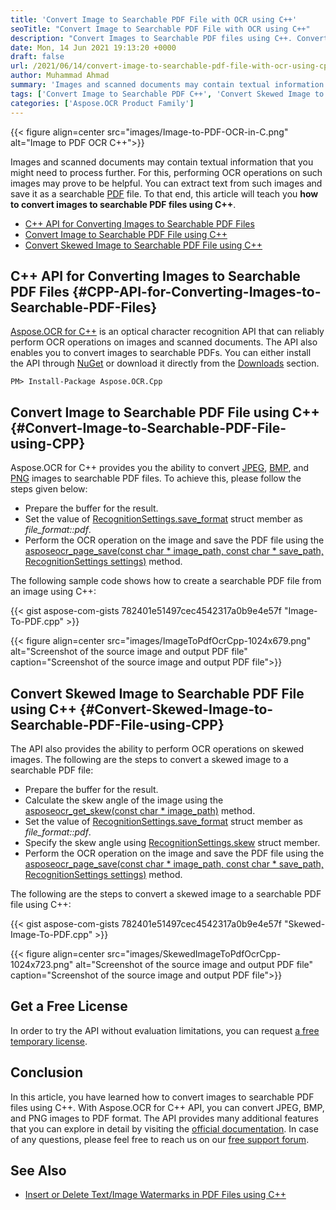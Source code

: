 ```yaml
---
title: 'Convert Image to Searchable PDF File with OCR using C++'
seoTitle: "Convert Image to Searchable PDF File with OCR using C++"
description: "Convert Images to Searchable PDF files using C++. Convert JPEG, BMP, and PNG images to PDF format within your C++ applications."
date: Mon, 14 Jun 2021 19:13:20 +0000
draft: false
url: /2021/06/14/convert-image-to-searchable-pdf-file-with-ocr-using-cpp/
author: Muhammad Ahmad
summary: 'Images and scanned documents may contain textual information that you might need to process further. For this, performing OCR operations on such images may prove to be helpful. You can extract text from such images and save it as a searchable [PDF][1] file. To that end, this article will teach you **how to convert images to searchable PDF files using C++**.'
tags: ['Convert Image to Searchable PDF C++', 'Convert Skewed Image to Searchable PDF C++']
categories: ['Aspose.OCR Product Family']
---
```




{{< figure align=center src="images/Image-to-PDF-OCR-in-C.png" alt="Image to PDF OCR C++">}}


Images and scanned documents may contain textual information that you might need to process further. For this, performing OCR operations on such images may prove to be helpful. You can extract text from such images and save it as a searchable [PDF][2] file. To that end, this article will teach you **how to convert images to searchable PDF files using C++**.

*   [C++ API for Converting Images to Searchable PDF Files][3]
*   [Convert Image to Searchable PDF File using C++][4]
*   [Convert Skewed Image to Searchable PDF File using C++][5]

## C++ API for Converting Images to Searchable PDF Files {#CPP-API-for-Converting-Images-to-Searchable-PDF-Files}

[Aspose.OCR for C++][6] is an optical character recognition API that can reliably perform OCR operations on images and scanned documents. The API also enables you to convert images to searchable PDFs. You can either install the API through [NuGet][7] or download it directly from the [Downloads][8] section.

```
PM> Install-Package Aspose.OCR.Cpp
```

## Convert Image to Searchable PDF File using C++ {#Convert-Image-to-Searchable-PDF-File-using-CPP}

Aspose.OCR for C++ provides you the ability to convert [JPEG][9], [BMP][10], and [PNG][11] images to searchable PDF files. To achieve this, please follow the steps given below:

*   Prepare the buffer for the result.
*   Set the value of [RecognitionSettings.save\_format][12] struct member as _file\_format::pdf_.
*   Perform the OCR operation on the image and save the PDF file using the [asposeocr\_page\_save(const char \* image\_path, const char \* save\_path, RecognitionSettings settings)][13] method.

The following sample code shows how to create a searchable PDF file from an image using C++:

{{< gist aspose-com-gists 782401e51497cec4542317a0b9e4e57f "Image-To-PDF.cpp" >}}



{{< figure align=center src="images/ImageToPdfOcrCpp-1024x679.png" alt="Screenshot of the source image and output PDF file" caption="Screenshot of the source image and output PDF file">}}


## Convert Skewed Image to Searchable PDF File using C++ {#Convert-Skewed-Image-to-Searchable-PDF-File-using-CPP}

The API also provides the ability to perform OCR operations on skewed images. The following are the steps to convert a skewed image to a searchable PDF file:

*   Prepare the buffer for the result.
*   Calculate the skew angle of the image using the [asposeocr\_get\_skew(const char \* image\_path)][14] method.
*   Set the value of [RecognitionSettings.save\_format][15] struct member as _file\_format::pdf_.
*   Specify the skew angle using [RecognitionSettings.skew][16] struct member.
*   Perform the OCR operation on the image and save the PDF file using the [asposeocr\_page\_save(const char \* image\_path, const char \* save\_path, RecognitionSettings settings)][17] method.

The following are the steps to convert a skewed image to a searchable PDF file using C++:

{{< gist aspose-com-gists 782401e51497cec4542317a0b9e4e57f "Skewed-Image-To-PDF.cpp" >}}



{{< figure align=center src="images/SkewedImageToPdfOcrCpp-1024x723.png" alt="Screenshot of the source image and output PDF file" caption="Screenshot of the source image and output PDF file">}}


## Get a Free License

In order to try the API without evaluation limitations, you can request [a free temporary license][18].

## Conclusion

In this article, you have learned how to convert images to searchable PDF files using C++. With Aspose.OCR for C++ API, you can convert JPEG, BMP, and PNG images to PDF format. The API provides many additional features that you can explore in detail by visiting the [official documentation][19]. In case of any questions, please feel free to reach us on our [free support forum][20].

## See Also

*   [Insert or Delete Text/Image Watermarks in PDF Files using C++][21]




[1]: https://docs.fileformat.com/pdf/
[2]: https://docs.fileformat.com/pdf/
[3]: #CPP-API-for-Converting-Images-to-Searchable-PDF-Files
[4]: #Convert-Image-to-Searchable-PDF-File-using-CPP
[5]: #Convert-Skewed-Image-to-Searchable-PDF-File-using-CPP
[6]: https://products.aspose.com/ocr/cpp/
[7]: https://www.nuget.org/packages/Aspose.OCR.Cpp
[8]: https://downloads.aspose.com/ocr/cpp
[9]: https://docs.fileformat.com/image/jpeg/
[10]: https://docs.fileformat.com/image/bmp/
[11]: https://docs.fileformat.com/image/png/
[12]: https://apireference.aspose.com/ocr/cpp/struct/recognition_settings#ac011403d84ee28fc62fe1d9bec824c2d
[13]: https://apireference.aspose.com/ocr/cpp/groupAspose#ga471631a25e3e645880b07975b4478d9d
[14]: https://apireference.aspose.com/ocr/cpp/groupAspose#gade7ffa77a033f6bc4417922cf5c8f1ee
[15]: https://apireference.aspose.com/ocr/cpp/struct/recognition_settings#ac011403d84ee28fc62fe1d9bec824c2d
[16]: https://apireference.aspose.com/ocr/cpp/struct/recognition_settings#accf812434a7002e70b10b0edc701a450
[17]: https://apireference.aspose.com/ocr/cpp/groupAspose#ga471631a25e3e645880b07975b4478d9d
[18]: https://purchase.aspose.com/temporary-license
[19]: https://docs.aspose.com/ocr/cpp/
[20]: https://forum.aspose.com/c/ocr/16
[21]: https://blog.aspose.com/2021/06/02/insert-or-delete-text-image-watermarks-in-pdf-files-using-cpp/





